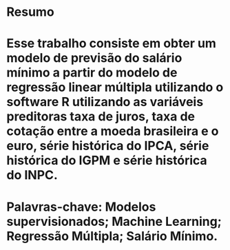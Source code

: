 # Resumo

# Esse trabalho consiste em obter um modelo de previsão do salário mínimo a partir do modelo de regressão linear múltipla utilizando o software R utilizando as variáveis preditoras taxa de juros, taxa de cotação entre a moeda brasileira e o euro, série histórica do IPCA, série histórica do IGPM e série histórica do INPC.

# Palavras-chave: Modelos supervisionados; Machine Learning; Regressão Múltipla; Salário Mínimo.
